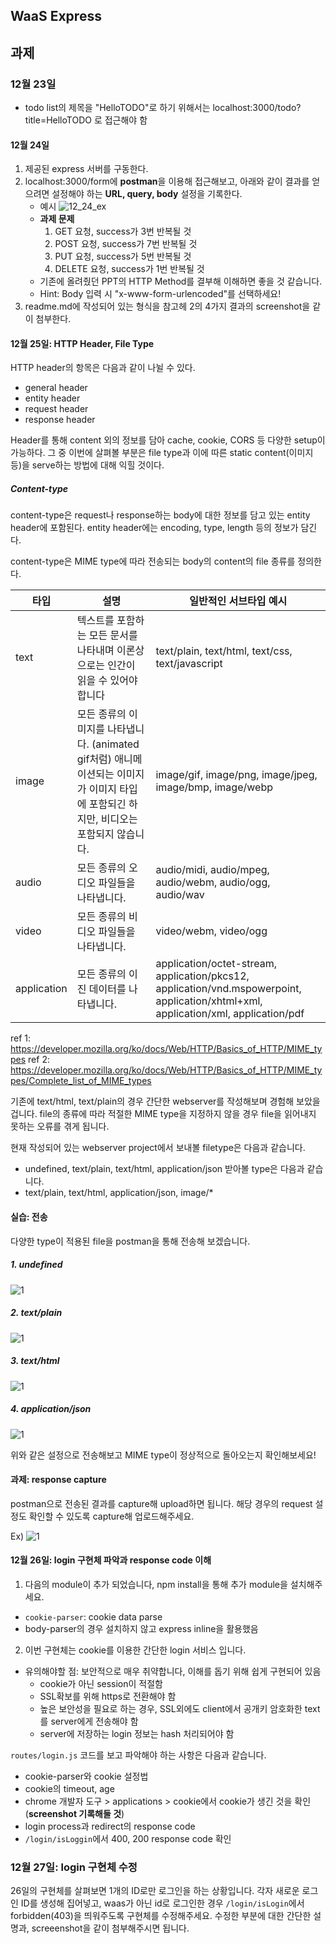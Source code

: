 ## WaaS Express

## 과제

### 12월 23일
* todo list의 제목을 "HelloTODO"로 하기 위해서는 localhost:3000/todo?title=HelloTODO 로 접근해야 함


#### 12월 24일
1. 제공된 express 서버를 구동한다.
2. localhost:3000/form에 **postman**을 이용해 접근해보고, 아래와 같이 결과를 얻으려면 설정해야 하는 **URL, query, body** 설정을 기록한다.
    * 예시
    ![12_24_ex](./docsimg/12_24_example.png)
    * **과제 문제**
        1. GET 요청, success가 3번 반복될 것
        2. POST 요청, success가 7번 반복될 것
        3. PUT 요청, success가 5번 반복될 것
        4. DELETE 요청, success가 1번 반복될 것
    * 기존에 올려줬던 PPT의 HTTP Method를 결부해 이해하면 좋을 것 같습니다.
    * Hint: Body 입력 시 "x-www-form-urlencoded"를 선택하세요!
3. readme.md에 작성되어 있는 형식을 참고헤 2의 4가지 결과의 screenshot을 같이 첨부한다.

#### 12월 25일: HTTP Header, File Type
HTTP header의 항목은 다음과 같이 나뉠 수 있다.
* general header
* entity header
* request header
* response header

Header를 통해 content 외의 정보를 담아 cache, cookie, CORS 등 다양한 setup이 가능하다.
그 중 이번에 살펴볼 부분은 file type과 이에 따른 static content(이미지 등)을 serve하는 방법에 대해 익힐 것이다.

##### Content-type
content-type은 request나 response하는 body에 대한 정보를 담고 있는 entity header에 포함된다. entity header에는 encoding, type, length 등의 정보가 담긴다.

content-type은 MIME type에 따라 전송되는 body의 content의 file 종류를 정의한다. 

|타입 |설명 |일반적인 서브타입 예시 |
|-|-|-|
|text|텍스트를 포함하는 모든 문서를 나타내며 이론상으로는 인간이 읽을 수 있어야 합니다|text/plain, text/html, text/css, text/javascript|
|image|모든 종류의 이미지를 나타냅니다. (animated gif처럼) 애니메이션되는 이미지가 이미지 타입에 포함되긴 하지만, 비디오는 포함되지 않습니다.|image/gif, image/png, image/jpeg, image/bmp, image/webp|
|audio|모든 종류의 오디오 파일들을 나타냅니다.|audio/midi, audio/mpeg, audio/webm, audio/ogg, audio/wav|
|video|모든 종류의 비디오 파일들을 나타냅니다.|video/webm, video/ogg|
|application|모든 종류의 이진 데이터를 나타냅니다.|application/octet-stream, application/pkcs12, application/vnd.mspowerpoint, application/xhtml+xml, application/xml,  application/pdf|
ref 1: https://developer.mozilla.org/ko/docs/Web/HTTP/Basics_of_HTTP/MIME_types
ref 2: https://developer.mozilla.org/ko/docs/Web/HTTP/Basics_of_HTTP/MIME_types/Complete_list_of_MIME_types

기존에 text/html, text/plain의 경우 간단한 webserver를 작성해보며 경험해 보았을 겁니다. file의 종류에 따라 적절한 MIME type을 지정하지 않을 경우 file을 읽어내지 못하는 오류를 겪게 됩니다. 

현재 작성되어 있는 webserver project에서 보내볼 filetype은 다음과 같습니다.
* undefined, text/plain, text/html, application/json
받아볼 type은 다음과 같습니다.
* text/plain, text/html, application/json, image/*

#### 실습: 전송
다양한 type이 적용된 file을 postman을 통해 전송해 보겠습니다.
##### 1. undefined
![1](./docsimg/12_25_ex1.png)
##### 2. text/plain
![1](./docsimg/12_25_ex2.png)
##### 3. text/html
![1](./docsimg/12_25_ex3.png)
##### 4. application/json
![1](./docsimg/12_25_ex4.png)

위와 같은 설정으로 전송해보고 MIME type이 정상적으로 돌아오는지 확인해보세요!

#### 과제: response capture
postman으로 전송된 결과를 capture해 upload하면 됩니다.
해당 경우의 request 설정도 확인할 수 있도록 capture해 업로드해주세요.

Ex) 
![1](./docsimg/12_25_ex5.png)

#### 12월 26일: login 구현체 파악과 response code 이해
1. 다음의 module이 추가 되었습니다, npm install을 통해 추가 module을 설치해주세요.
* `cookie-parser`: cookie data parse
* body-parser의 경우 설치하지 않고 express inline을 활용했음

2. 이번 구현체는 cookie를 이용한 간단한 login 서비스 입니다.
* 유의해야할 점: 보안적으로 매우 취약합니다, 이해를 돕기 위해 쉽게 구현되어 있음
    * cookie가 아닌 session이 적절함
    * SSL확보를 위해 https로 전환해야 함
    * 높은 보안성을 필요로 하는 경우, SSL외에도 client에서 공개키 암호화한 text를 server에게 전송해야 함
    * server에 저장하는 login 정보는 hash 처리되어야 함

`routes/login.js` 코드를 보고 파악해야 하는 사항은 다음과 같습니다.
* cookie-parser와 cookie 설정법
* cookie의 timeout, age
* chrome 개발자 도구 > applications > cookie에서 cookie가 생긴 것을 확인 (**screenshot 기록해둘 것**)
* login process과 redirect의 response code
* `/login/isLoggin`에서 400, 200 response code 확인

### 12월 27일: login 구현체 수정
26일의 구현체를 살펴보면 1개의 ID로만 로그인을 하는 상황입니다.
각자 새로운 로그인 ID를 생성해 집어넣고, waas가 아닌 id로 로그인한 경우 `/login/isLogin`에서 forbidden(403)을 띄워주도록 구현체를 수정해주세요.
수정한 부분에 대한 간단한 설명과, screeenshot을 같이 첨부해주시면 됩니다.
